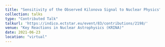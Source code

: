 ```yaml
---
title: "Sensitivity of the Observed Kilonova Signal to Nuclear Physics"
collection: talks
type: "Contributed Talk"
talkurl: 'https://indico.ectstar.eu/event/83/contributions/2198/'
venue: "Key Reactions in Nuclear Astrophysics (KRINA)"
date: 2021-06-23
location: "virtual"
---
```

